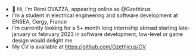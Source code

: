 - 👋 Hi, I’m Rémi OVAZZA, appearing online as @Gzethicus
- I'm a student in electrical engineering and software development at ENSEA, Cergy, France
- I'm currently looking for a 5+ month long internship abroad starting late-january or february 2023 in software development, low-level or game design would delight me
- My CV is available at https://github.com/Gzethicus/CV
